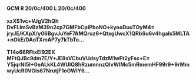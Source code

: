 #### GCM R 20/0c/400 L 20/0c/400
**xzXS1vc+VJgV2hQh**<br/>**DvFLImSvBzM39n2cp7GMFbCpiPboNO+kyooDuuTOyM4=**<br/>**jryJE/KXpX/y06BgvJuYeF7AMQruz6+QtxgUwcX1QRbSu6v4hgals5MLTA+nOkE/DAoTXmAP7y7kTbTo...**<br/><br/>
**T14o66RFtxEI92EX**<br/>**MFtQJBc9dm7E/Y+JE8sVCbuVUdsyTdzM1wFt2yFsc+E=**<br/>**Y5jqrNl5I+0eALkKL4WUIQ8hRzumnnzQIvWIMc5mRmemHF99r9+9rMmwyUcR0VGIs67NrutjF1oOWiY6...**